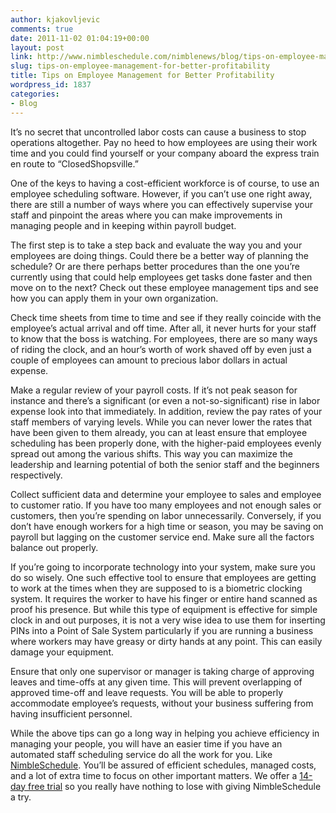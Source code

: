 ```yaml
---
author: kjakovljevic
comments: true
date: 2011-11-02 01:04:19+00:00
layout: post
link: http://www.nimbleschedule.com/nimblenews/blog/tips-on-employee-management-for-better-profitability/
slug: tips-on-employee-management-for-better-profitability
title: Tips on Employee Management for Better Profitability
wordpress_id: 1837
categories:
- Blog
---
```


It’s no secret that uncontrolled labor costs can cause a business to stop operations altogether. Pay no heed to how employees are using their work time and you could find yourself or your company aboard the express train en route to “ClosedShopsville.”

One of the keys to having a cost-efficient workforce is of course, to use an employee scheduling software. However, if you can’t use one right away, there are still a number of ways where you can effectively supervise your staff and pinpoint the areas where you can make improvements in managing people and in keeping within payroll budget.

The first step is to take a step back and evaluate the way you and your employees are doing things. Could there be a better way of planning the schedule? Or are there perhaps better procedures than the one you’re currently using that could help employees get tasks done faster and then move on to the next? Check out these employee management tips and see how you can apply them in your own organization.

Check time sheets from time to time and see if they really coincide with the employee’s actual arrival and off time. After all, it never hurts for your staff to know that the boss is watching. For employees, there are so many ways of riding the clock, and an hour’s worth of work shaved off by even just a couple of employees can amount to precious labor dollars in actual expense.

Make a regular review of your payroll costs. If it’s not peak season for instance and there’s a significant (or even a not-so-significant) rise in labor expense look into that immediately. In addition, review the pay rates of your staff members of varying levels. While you can never lower the rates that have been given to them already, you can at least ensure that employee scheduling has been properly done, with the higher-paid employees evenly spread out among the various shifts. This way you can maximize the leadership and learning potential of both the senior staff and the beginners respectively.

Collect sufficient data and determine your employee to sales and employee to customer ratio. If you have too many employees and not enough sales or customers, then you’re spending on labor unnecessarily. Conversely, if you don’t have enough workers for a high time or season, you may be saving on payroll but lagging on the customer service end. Make sure all the factors balance out properly.

If you’re going to incorporate technology into your system, make sure you do so wisely. One such effective tool to ensure that employees are getting to work at the times when they are supposed to is a biometric clocking system. It requires the worker to have his finger or entire hand scanned as proof his presence. But while this type of equipment is effective for simple clock in and out purposes, it is not a very wise idea to use them for inserting PINs into a Point of Sale System particularly if you are running a business where workers may have greasy or dirty hands at any point. This can easily damage your equipment.

Ensure that only one supervisor or manager is taking charge of approving leaves and time-offs at any given time. This will prevent overlapping of approved time-off and leave requests. You will be able to properly accommodate employee’s requests, without your business suffering from having insufficient personnel.

While the above tips can go a long way in helping you achieve efficiency in managing your people, you will have an easier time if you have an automated staff scheduling service do all the work for you. Like [NimbleSchedule](http://www.nimbleschedule.com/). You’ll be assured of efficient schedules, managed costs, and a lot of extra time to focus on other important matters. We offer a [14-day free trial](http://www.nimbleschedule.com/plans) so you really have nothing to lose with giving NimbleSchedule a try.
